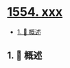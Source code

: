# [1554. xxx](https://github.com/Tdahuyou/TNotes.leetcode/tree/main/notes/1554.%20xxx)

<!-- region:toc -->

- [1. 📝 概述](#1--概述)

<!-- endregion:toc -->

## 1. 📝 概述
